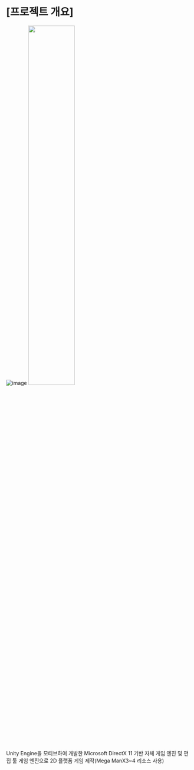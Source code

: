 # [프로젝트 개요]
![image](https://user-images.githubusercontent.com/39609369/163951562-80cdf569-d01b-4d16-a8d7-0a07e82071a9.png)
<img src="https://user-images.githubusercontent.com/39609369/163952091-2049d9bc-af77-4ed9-8b72-6fbe80a5b2e7.png" width="50%">

Unity Engine을 모티브하여 개발한 Microsoft DirectX 11 기반 자체 게임 엔진 및 편집 툴
게임 엔진으로 2D 플랫폼 게임 제작(Mega ManX3~4 리소스 사용)
